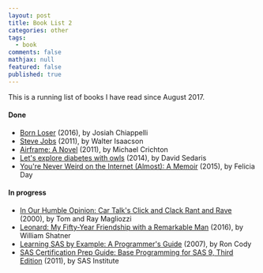 ```yaml
---
layout: post
title: Book List 2
categories: other
tags: 
  - book
comments: false
mathjax: null
featured: false
published: true
---
```


This is a running list of books I have read since August 2017.

#### Done
* [Born Loser](https://www.amazon.com/Born-Loser-Josiah-Chiappelli/dp/1535262788/) (2016), by Josiah Chiappelli 
* [Steve Jobs](https://www.amazon.com/Steve-Jobs-Walter-Isaacson/dp/1501127624/) (2011), by Walter Isaacson
* [Airframe: A Novel](https://www.amazon.com/Airframe-Novel-Michael-Crichton/dp/0345526775) (2011), by Michael Crichton
* [Let's explore diabetes with owls](https://www.amazon.com/Lets-Explore-Diabetes-David-Sedaris/dp/0316154709) (2014), by David Sedaris
* [You're Never Weird on the Internet (Almost): A Memoir](https://www.amazon.com/Youre-Never-Weird-Internet-Almost-ebook/dp/B00QNW8KR4) (2015), by Felicia Day

#### In progress
* [In Our Humble Opinion: Car Talk's Click and Clack Rant and Rave](https://www.amazon.com/Our-Humble-Opinion-Talks-Click/dp/0399526005) (2000), by Tom and Ray Magliozzi
* [Leonard: My Fifty-Year Friendship with a Remarkable Man](https://www.amazon.com/Leonard-Fifty-Year-Friendship-Remarkable-Man/dp/1250083311/) (2016), by William Shatner
* [Learning SAS by Example: A Programmer's Guide](https://www.amazon.com/Learning-SAS-Example-Programmers-Guide/dp/1599941651) (2007), by Ron Cody
* [SAS Certification Prep Guide: Base Programming for SAS 9, Third Edition](https://www.amazon.com/SAS-Certification-Prep-Guide-Programming/dp/1607649241/) (2011), by SAS Institute
